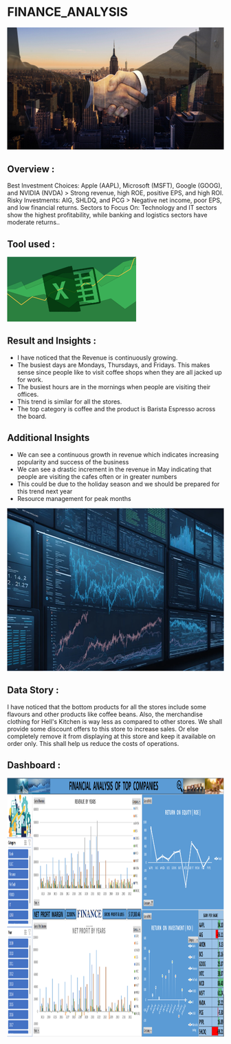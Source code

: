# FINANCE_ANALYSIS
![FINANCE (4)](handshake-4011419_1280.jpg)

## Overview : 
Best Investment Choices: Apple (AAPL), Microsoft (MSFT), Google (GOOG), and NVIDIA (NVDA) > Strong revenue, high ROE, positive EPS, and high ROI.
Risky Investments: AIG, SHLDQ, and PCG > Negative net income, poor EPS, and low financial returns.
Sectors to Focus On: Technology and IT sectors show the highest profitability, while banking and logistics sectors have moderate returns..

## Tool used :
<img src="./eXCEL.jpg" width="300" height="150"/>&nbsp;


## Result and Insights :
- I have noticed that the Revenue is continuously growing.
- The busiest days are Mondays, Thursdays, and Fridays. This makes sense since people like to visit coffee shops when they are all jacked up for work.
- The busiest hours are in the mornings when people are visiting their offices.
- This trend is similar for all the stores.
- The top category is coffee and the product is Barista Espresso across the board.

## Additional Insights
- We can see a continuous growth in revenue which indicates increasing popularity and success of the business
- We can see a drastic increment in the revenue in May indicating that people are visiting the cafes often or in greater numbers
- This could be due to the  holiday season and we should be prepared for this trend next year
- Resource management for peak months

![image](ai-generated-8116143_1280.webp)


## Data Story :
I have noticed that the bottom products for all the stores include some flavours and other products like coffee beans. Also, the merchandise clothing for Hell's Kitchen is way less as compared to other stores. We shall provide some discount offers to this store to increase sales. Or else completely remove it from displaying at this store and keep it available on order only. This shall help us reduce the costs of operations.

## Dashboard :
<img src="./DASHBOARD.png" width="3000" height="600"/>&nbsp;


